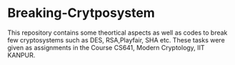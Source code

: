 # Breaking-Crytposystem

This repository contains some theortical aspects as well as codes to break few cryptosystems such as DES, RSA,Playfair, SHA etc. 
These tasks were given as assignments in the Course CS641, Modern Cryptology, IIT KANPUR. 
